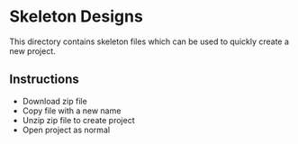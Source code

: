 # Skeleton Designs
This directory contains skeleton files which can be used to quickly create a new project. 

## Instructions
- Download zip file
- Copy file with a new name
- Unzip zip file to create project
- Open project as normal

